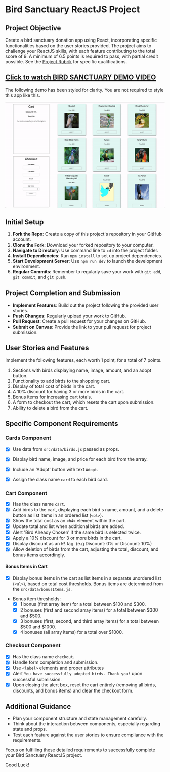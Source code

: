 # Bird Sanctuary ReactJS Project

## Project Objective

Create a bird sanctuary donation app using React, incorporating specific functionalities based on the user stories provided. The project aims to challenge your ReactJS skills, with each feature contributing to the total score of 9. A minimum of 6.5 points is required to pass, with partial credit possible. See the [Project Rubrik](RUBRIK.md) for specific qualifications.

## [Click to watch BIRD SANCTUARY DEMO VIDEO](https://drive.google.com/file/d/1DT8Rt842Dz_sRN9V_beWQrqKamnvrP7s/view?usp=sharing)

The following demo has been styled for clarity. You are not required to style this app like this.

![Bird Sanctuary](./assets/bird-sanctuary.gif)

## Initial Setup

1. **Fork the Repo**: Create a copy of this project's repository in your GitHub account.
2. **Clone the Fork**: Download your forked repository to your computer.
3. **Navigate to Directory**: Use command line to `cd` into the project folder.
4. **Install Dependencies**: Run `npm install` to set up project dependencies.
5. **Start Development Server**: Use `npm run dev` to launch the development environment.
6. **Regular Commits**: Remember to regularly save your work with `git add`, `git commit`, and `git push`.

## Project Completion and Submission

- **Implement Features**: Build out the project following the provided user stories.
- **Push Changes**: Regularly upload your work to GitHub.
- **Pull Request**: Create a pull request for your changes on GitHub.
- **Submit on Canvas**: Provide the link to your pull request for project submission.

## User Stories and Features

Implement the following features, each worth 1 point, for a total of 7 points.

1. Sections with birds displaying name, image, amount, and an adopt button.
1. Functionality to add birds to the shopping cart.
1. Display of total cost of birds in the cart.
1. A 10% discount for having 3 or more birds in the cart.
1. Bonus items for increasing cart totals.
1. A form to checkout the cart, which resets the cart upon submission.
1. Ability to delete a bird from the cart.

## Specific Component Requirements

### Cards Component

- [X] Use data from `src/data/birds.js` passed as props.

- [X] Display bird name, image, and price for each bird from the array.
- [X] Include an 'Adopt' button with text `Adopt`.
- [X] Assign the class name `card` to each bird card.

### Cart Component

- [X] Has the class name `cart`.
- [X] Add birds to the cart, displaying each bird's name, amount, and a delete button as list items in an ordered list (`<ol>`).
- [X] Show the total cost as an `<h4>` element within the cart.
- [X] Update total and list when additional birds are added.
- [X] Alert 'Bird Already Chosen' if the same bird is selected twice.
- [X] Apply a 10% discount for 3 or more birds in the cart.
- [X] Display discount as an `h5` tag. (e.g Discount: 0% or Discount: 10%)
- [X] Allow deletion of birds from the cart, adjusting the total, discount, and bonus items accordingly.

#### Bonus Items in Cart

- [X] Display bonus items in the cart as list items in a separate unordered list (`<ul>`), based on total cost thresholds. Bonus items are determined from the `src/data/bonusItems.js`.

- Bonus item thresholds:
  - [X] 1 bonus (first array item) for a total between $100 and $300.
  - [X] 2 bonuses (first and second array items) for a total between $300 and $500.
  - [X] 3 bonuses (first, second, and third array items) for a total between $500 and $1000.
  - [X] 4 bonuses (all array items) for a total over $1000.

### Checkout Component

- [X] Has the class name `checkout`.
- [X] Handle form completion and submission.
- [X] Use `<label>` elements and proper attributes
- [X] Alert `You have successfully adopted birds. Thank you!` upon successful submission.
- [X] Upon closing the alert box, reset the cart entirely (removing all birds, discounts, and bonus items) and clear the checkout form.

## Additional Guidance

- Plan your component structure and state management carefully.
- Think about the interaction between components, especially regarding state and props.
- Test each feature against the user stories to ensure compliance with the requirements.

Focus on fulfilling these detailed requirements to successfully complete your Bird Sanctuary ReactJS project.

Good Luck!
